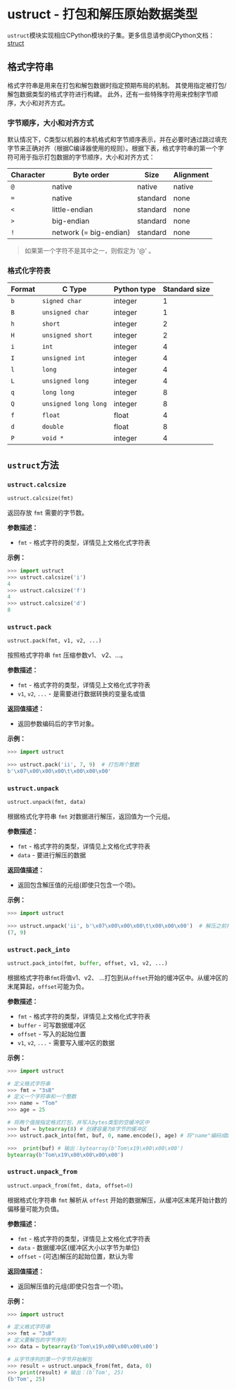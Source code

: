 
# ustruct - 打包和解压原始数据类型

`ustruct`模块实现相应CPython模块的子集。更多信息请参阅CPython文档：[struct](https://docs.python.org/3.5/library/struct.html#module-struct)


## 格式字符串

格式字符串是用来在打包和解包数据时指定预期布局的机制。 其使用指定被打包/解包数据类型的格式字符进行构建。 此外，还有一些特殊字符用来控制字节顺序，大小和对齐方式。


### **字节顺序，大小和对齐方式**

默认情况下，C类型以机器的本机格式和字节顺序表示，并在必要时通过跳过填充字节来正确对齐（根据C编译器使用的规则）。根据下表，格式字符串的第一个字符可用于指示打包数据的字节顺序，大小和对齐方式：

| Character | Byte order             | Size     | Alignment |
| --------- | ---------------------- | -------- | --------- |
| `@`       | native                 | native   | native    |
| `=`       | native                 | standard | none      |
| `<`       | little-endian          | standard | none      |
| `>`       | big-endian             | standard | none      |
| `!`       | network (= big-endian) | standard | none      |

> 如果第一个字符不是其中之一，则假定为 '@' 。


### **格式化字符表**

| Format | C Type               | Python type | Standard size |
| ------ | -------------------- | ----------- | ------------- |
| `b`    | `signed char`        | integer     | 1             |
| `B`    | `unsigned char`      | integer     | 1             |
| `h`    | `short`              | integer     | 2             |
| `H`    | `unsigned short`     | integer     | 2             |
| `i`    | `int`                | integer     | 4             |
| `I`    | `unsigned int`       | integer     | 4             |
| `l`    | `long`               | integer     | 4             |
| `L`    | `unsigned long`      | integer     | 4             |
| `q`    | `long long`          | integer     | 8             |
| `Q`    | `unsigned long long` | integer     | 8             |
| `f`    | `float`              | float       | 4             |
| `d`    | `double`             | float       | 8             |
| `P`    | `void *`             | integer     | 4             |


## `ustruct`方法

### `ustruct.calcsize`

```python
ustruct.calcsize(fmt)
```

返回存放 `fmt` 需要的字节数。

**参数描述：**

- `fmt` - 格式字符的类型，详情见上文格化式字符表

**示例：**

```python
>>> import ustruct
>>> ustruct.calcsize('i')
4
>>> ustruct.calcsize('f')
4
>>> ustruct.calcsize('d')
8
```



### `ustruct.pack`

```python
ustruct.pack(fmt, v1, v2, ...)
```

按照格式字符串 `fmt` 压缩参数v1、 v2、…。

**参数描述：**

- `fmt` - 格式字符的类型，详情见上文格化式字符表
- `v1`, `v2`, `...` - 是需要进行数据转换的变量名或值

**返回值描述：**

- 返回参数编码后的字节对象。

**示例：**

```python
>>> import ustruct

>>> ustruct.pack('ii', 7, 9)  # 打包两个整数
b'\x07\x00\x00\x00\t\x00\x00\x00'

```

### `ustruct.unpack`

```python
ustruct.unpack(fmt, data)
```

根据格式化字符串 `fmt` 对数据进行解压，返回值为一个元组。

**参数描述：**

- `fmt` - 格式字符的类型，详情见上文格化式字符表
- `data` - 要进行解压的数据

**返回值描述：**

- 返回包含解压值的元组(即使只包含一个项)。

**示例：**

```python
>>> import ustruct

>>> ustruct.unpack('ii', b'\x07\x00\x00\x00\t\x00\x00\x00')  # 解压之前打包的两个整数
(7, 9)

```



### `ustruct.pack_into`

```python
ustruct.pack_into(fmt, buffer, offset, v1, v2, ...)
```

根据格式字符串`fmt`将值v1、v2、 …打包到从`offset`开始的缓冲区中。从缓冲区的末尾算起，`offset`可能为负。

**参数描述：**

- `fmt` - 格式字符的类型，详情见上文格化式字符表
- `buffer` - 可写数据缓冲区
- `offset` - 写入的起始位置
- `v1`, `v2`, `...` - 需要写入缓冲区的数据

**示例：**

```python
>>> import ustruct

# 定义格式字符串
>>> fmt = "3sB"
# 定义一个字符串和一个整数
>>> name = "Tom"
>>> age = 25

# 将两个值按指定格式打包，并写入bytes类型的空缓冲区中
>>> buf = bytearray(8) # 创建容量为8字节的缓冲区
>>> ustruct.pack_into(fmt, buf, 0, name.encode(), age) # 将"name"编码成bytes类型并写入三个字符(占3个字节)，后面紧跟着一个占1个字节的整数"age"

>>>  print(buf) # 输出：bytearray(b'Tom\x19\x00\x00\x00')
bytearray(b'Tom\x19\x00\x00\x00\x00')
```


### `ustruct.unpack_from`

```python
ustruct.unpack_from(fmt, data, offset=0)
```

根据格式化字符串 `fmt` 解析从 `offest` 开始的数据解压，从缓冲区末尾开始计数的偏移量可能为负值。

**参数描述：**

- `fmt` - 格式字符的类型，详情见上文格化式字符表
- `data` - 数据缓冲区(缓冲区大小以字节为单位)
- `offset` - (可选)解压的起始位置，默认为零

**返回值描述：**

- 返回解压值的元组(即使只包含一个项)。

**示例：**

```python
>>> import ustruct

# 定义格式字符串
>>> fmt = "3sB"
# 定义要解包的字节序列
>>> data = bytearray(b'Tom\x19\x00\x00\x00\x00')

# 从字节序列的第一个字节开始解包
>>> result = ustruct.unpack_from(fmt, data, 0)
>>> print(result) # 输出：(b'Tom', 25)
(b'Tom', 25)

```